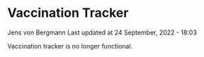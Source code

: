 Vaccination Tracker
================
Jens von Bergmann
Last updated at 24 September, 2022 - 18:03

Vaccination tracker is no longer functional.
